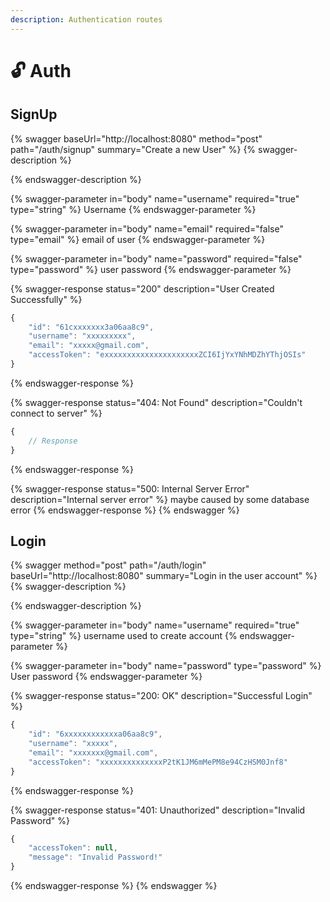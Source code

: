 ```yaml
---
description: Authentication routes
---
```


# 🔓 Auth

## SignUp

{% swagger baseUrl="http://localhost:8080" method="post" path="/auth/signup" summary="Create a new User" %}
{% swagger-description %}

{% endswagger-description %}

{% swagger-parameter in="body" name="username" required="true" type="string" %}
Username 
{% endswagger-parameter %}

{% swagger-parameter in="body" name="email" required="false" type="email" %}
email of user
{% endswagger-parameter %}

{% swagger-parameter in="body" name="password" required="false" type="password" %}
user password
{% endswagger-parameter %}

{% swagger-response status="200" description="User Created Successfully" %}
```javascript
{
	"id": "61cxxxxxxx3a06aa8c9",
	"username": "xxxxxxxxx",
	"email": "xxxxx@gmail.com",
	"accessToken": "exxxxxxxxxxxxxxxxxxxxxZCI6IjYxYNhMDZhYThjOSIs"
}
```
{% endswagger-response %}

{% swagger-response status="404: Not Found" description="Couldn't connect to server" %}
```javascript
{
    // Response
}
```
{% endswagger-response %}

{% swagger-response status="500: Internal Server Error" description="Internal server error" %}
maybe caused by some database error
{% endswagger-response %}
{% endswagger %}

## Login

{% swagger method="post" path="/auth/login" baseUrl="http://localhost:8080" summary="Login in the user account" %}
{% swagger-description %}

{% endswagger-description %}

{% swagger-parameter in="body" name="username" required="true" type="string" %}
username used to create account
{% endswagger-parameter %}

{% swagger-parameter in="body" name="password" type="password" %}
User password
{% endswagger-parameter %}

{% swagger-response status="200: OK" description="Successful Login" %}
```javascript
{
	"id": "6xxxxxxxxxxxxa06aa8c9",
	"username": "xxxxx",
	"email": "xxxxxxx@gmail.com",
	"accessToken": "xxxxxxxxxxxxxxP2tK1JM6mMePM8e94CzHSM0Jnf8"
}
```
{% endswagger-response %}

{% swagger-response status="401: Unauthorized" description="Invalid Password" %}
```javascript
{
	"accessToken": null,
	"message": "Invalid Password!"
}
```
{% endswagger-response %}
{% endswagger %}
